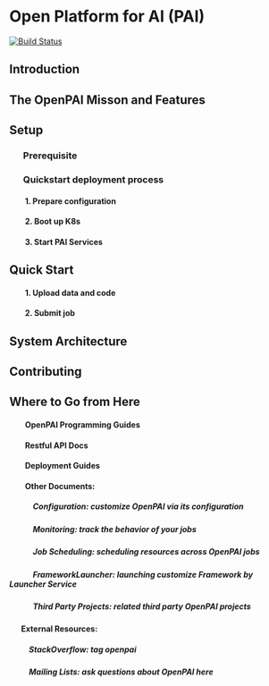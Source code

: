 # Open Platform for AI (PAI)

[![Build Status](https://travis-ci.org/Microsoft/pai.svg?branch=master)](https://travis-ci.org/Microsoft/pai)


## Introduction

## The OpenPAI Misson and Features

## Setup
### &ensp;&ensp;&ensp;Prerequisite

### &ensp;&ensp;&ensp;Quickstart deployment process
#### &ensp;&ensp;&ensp;&ensp;1. Prepare configuration
#### &ensp;&ensp;&ensp;&ensp;2. Boot up K8s
#### &ensp;&ensp;&ensp;&ensp;3. Start PAI Services

## Quick Start
#### &ensp;&ensp;&ensp;&ensp;1. Upload data and code
#### &ensp;&ensp;&ensp;&ensp;2. Submit job

## System Architecture

## Contributing

## Where to Go from Here

#### &ensp;&ensp;&ensp;&ensp;OpenPAI Programming Guides
#### &ensp;&ensp;&ensp;&ensp;Restful API Docs
#### &ensp;&ensp;&ensp;&ensp;Deployment Guides
#### &ensp;&ensp;&ensp;&ensp;Other Documents:
##### &ensp;&ensp;&ensp;&ensp;&ensp;&ensp;Configuration: customize OpenPAI via its configuration 
##### &ensp;&ensp;&ensp;&ensp;&ensp;&ensp;Monitoring: track the behavior of your jobs
##### &ensp;&ensp;&ensp;&ensp;&ensp;&ensp;Job Scheduling: scheduling resources across OpenPAI jobs
##### &ensp;&ensp;&ensp;&ensp;&ensp;&ensp;FrameworkLauncher: launching customize Framework by Launcher Service
##### &ensp;&ensp;&ensp;&ensp;&ensp;&ensp;Third Party Projects: related third party OpenPAI projects

#### &ensp;&ensp;&ensp;External Resources:
##### &ensp;&ensp;&ensp;&ensp;&ensp;StackOverflow: tag openpai
##### &ensp;&ensp;&ensp;&ensp;&ensp;Mailing Lists: ask questions about OpenPAI here
